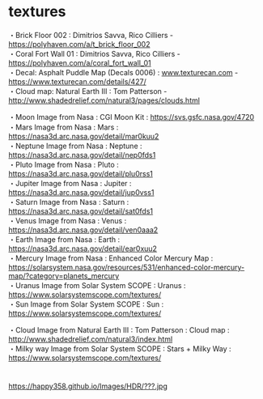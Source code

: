# textures
・Brick Floor 002 : Dimitrios Savva, Rico Cilliers - https://polyhaven.com/a/t_brick_floor_002  
・Coral Fort Wall 01 : Dimitrios Savva, Rico Cilliers - https://polyhaven.com/a/coral_fort_wall_01  
・Decal: Asphalt Puddle Map (Decals 0006) : www.texturecan.com - https://www.texturecan.com/details/427/  
・Cloud map: Natural Earth III : Tom Patterson - http://www.shadedrelief.com/natural3/pages/clouds.html  

・Moon Image from Nasa : CGI Moon Kit : https://svs.gsfc.nasa.gov/4720  
・Mars Image from Nasa : Mars : https://nasa3d.arc.nasa.gov/detail/mar0kuu2  
・Neptune Image from Nasa : Neptune : https://nasa3d.arc.nasa.gov/detail/nep0fds1  
・Pluto Image from Nasa : Pluto : https://nasa3d.arc.nasa.gov/detail/plu0rss1  
・Jupiter Image from Nasa : Jupiter : https://nasa3d.arc.nasa.gov/detail/jup0vss1  
・Saturn Image from Nasa : Saturn : https://nasa3d.arc.nasa.gov/detail/sat0fds1  
・Venus Image from Nasa : Venus : https://nasa3d.arc.nasa.gov/detail/ven0aaa2  
・Earth Image from Nasa : Earth : https://nasa3d.arc.nasa.gov/detail/ear0xuu2  
・Mercury Image from Nasa : Enhanced Color Mercury Map : https://solarsystem.nasa.gov/resources/531/enhanced-color-mercury-map/?category=planets_mercury  
・Uranus Image from Solar System SCOPE : Uranus : https://www.solarsystemscope.com/textures/  
・Sun Image from Solar System SCOPE : Sun : https://www.solarsystemscope.com/textures/  
  
・Cloud Image from Natural Earth III : Tom Patterson : Cloud map : http://www.shadedrelief.com/natural3/index.html  
・Milky way Image from Solar System SCOPE : Stars + Milky Way : https://www.solarsystemscope.com/textures/  


# 
https://happy358.github.io/Images/HDR/???.jpg  
